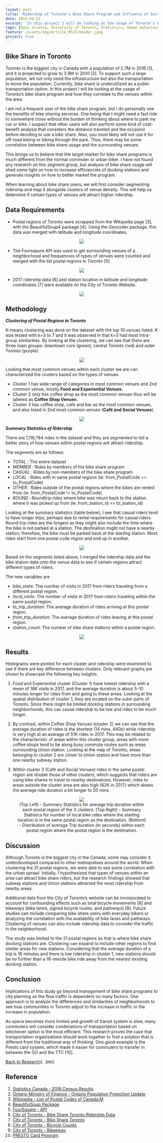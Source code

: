 ```yaml
---
layout: post
title: "Ridership of Toronto's Bike Share Program and Influence of Surrounding Venues"
date: 2019-04-23
excerpt: "In this project I will be looking at the usage of Toronto’s bike share program and how they correlate to the venues within the area."
tags: [Data Science, University of Toronto, Statistics, Human behaviour]
feature: /assets/img/Article_BSIT/header.jpeg
project: true
---
```



## Bike Share in Toronto

Toronto is the biggest city in Canada with a population of 2.7M in 2016 [1], and it is projected to grow to 3.9M in 2041 [2]. To support such a large population, we not only need the infrastructure but also the transportation to move the population. Currently, bike share is underutilized as a public transportation option. In this project I will be looking at the usage of Toronto’s bike share program and how they correlate to the venues within the area. 

I am not a frequent user of the bike share program, but I do personally see the benefits of bike sharing services. One being that I might need a fast ride to somewhere close without the burden of thinking about where to park my car or bike. I suspect that other users will also perform some kind of cost-benefit analysis that considers the distance traveled and the occasion before deciding to use a bike share. Also, you most likely will not use it for off-road biking or biking through the park. Thus, there may be some correlation between bike share usage and the surrounding venues. 

This brings us to believe that the target market for bike share programs is much different from the normal commuter or urban biker. I have not found any research on this segment group, but analysis of bike share usage will shed some light on how to increase efficiencies of docking stations and generate insights on how to better market the program. 

When learning about bike share users, we will first consider segmenting ridership and map it alongside clusters of venue density. This will help us determine if certain types of venues will attract higher ridership.

## Data Requirements

- Postal regions of Toronto were scrapped from the Wikipedia page [3], with the BeautifulSoup4 package [4]. Using the Geocoder package, this data was merged with latitude and longitude coordinates.

<center><figure>
	<img src="/assets/img/Article_BSIT/Table_1.png">
</figure></center>

- The Foursqaure API was used to get surrounding venues of a neighborhood and frequencies of types of venues were counted and merged with the list postal regions in Toronto [5].

<center><figure>
	<img src="/assets/img/Article_BSIT/Table_2.png">
</figure></center>

- 2017 ridership data [6] and station location in latitude and longitude coordinates [7] were available on the City of Toronto Website.

<center><figure>
	<img src="/assets/img/Article_BSIT/Table_3.png">
</figure></center>

## Methodology

_**Clustering of Postal Regions in Toronto**_

K-means clustering was done on the dataset with the top 10 venues listed. K was tested with k=3 to 7 and it was observed in that k=3 had most intra-group similarities. By looking at the clustering, we can see that there are three main groups: downtown core (green), central Toronto (red) and outer Toronto (purple).

<center><figure>
	<img src="/assets/img/Article_BSIT/Map.png">
</figure></center>


Looking that most common venues within each cluster we are can characterized the clusters based on the types of venues. 

- Cluster 1 has wide range of categories in most common venues and 2nd common venue, mostly **Food and Experiential Venues**. 
- Cluster 2 only has coffee shop as the most common venues thus will be labeled as **Coffee Shop Venues**. 
- Cluster 3 has coffee shop, café and bar as the most common venues, and also listed in 2nd most common venues (**Café and Social Venues**).

<center><figure>
	<img src="/assets/img/Article_BSIT/Table_4.png">
</figure></center>
 
_**Summary Statistics of Ridership**_

There are 1,116,784 rides in the dataset and they are segmented to tell a better story of how venues within postal regions will attract ridership. 

The segments are as follows:

- _TOTAL_  : The entire dataset
- _MEMBER_ : Rides by members of the bike share program
- _CASUAL_ : Rides by non-members of the bike share program
- _LOCAL_  : Rides with in same postal regions (ie. from_PostalCode == to_PostalCode)
- _OTHER_  : Rides outside of the postal regions where the bikes are rented from (ie. from_PostalCode != to_PostalCode)
- _ROUND_  : Roundtrip rides where bike was return back to the station where it was picked up from (ie. from_station_id == to_station_id)

Looking at the summary statistics (table below), I see that casual riders tend to have longer trips, perhaps due to rental requirements for casual riders. Round trip rides are the longest as they might also include the time where the bike is not parked at a station. The destination might not have a nearby station; therefore, the bike must be parked back at the starting station. Most rides start from one postal code region and end up in another. 

<center><figure>
	<img src="/assets/img/Article_BSIT/Table_5.png">
</figure></center>

Based on the segments listed above, I merged the ridership data and the bike station data onto the venue data to see if certain regions attract different types of riders. 

The new variables are

-	*bike_visits*: The number of visits in 2017 from riders traveling from a different postal region.  
-	*local_visits*: The number of visits in 2017 from riders traveling within the same postal region.  
-	*to_trip_duration*: The average duration of rides arriving at this postal region.
-	*from_trip_duration*: The average duration of rides leaving at this postal region.
-	*station_count*: The number of bike share stations within a postal region.

<center><figure>
	<img src="/assets/img/Article_BSIT/Table_6.png">
</figure></center>


## Results

Histograms were plotted for each cluster and ridership were examined to see if there are key difference between clusters. Only relevant graphs are shown to showcase the following key insights. 

1. Food and Experiential cluster (Cluster 1) have lowest ridership with a mean of 16K visits in 2017, and the average duration is about 5-10 minutes longer for rides from and going to these areas. Looking at the spatial distribution of cluster 1, they are located on the outer parts of Toronto. Since there might be limited docking stations in surrounding neighborhoods, this can cause ridership to be low and rides to be much longer. 

2.	By contrast, within Coffee Shop Venues (cluster 2) we can see that the average duration of rides is the shortest (14 mins, 840s) while ridership is very high at an average of 51K rides in 2017. This may be related to the characteristic of areas within this cluster group, areas with more coffee shops tend to be along busy commute routes such as areas surrounding Union station. Looking at the map of Toronto, areas belonging to cluster 2 are closer to Union station and have more than one nearby subway station. 

3.	Within cluster 3 (Café and Social Venues) rides in the same postal region are double those of other clusters, which suggests that riders are using bike shares to travel to nearby destinations. However, rides to areas outside the cluster area are also high (62K in 2017) which skews the average ride duration a bit longer to 20 mins.  

<center><figure>
	<img src="/assets/img/Article_BSIT/Graph_2.png">
	<figcaption>
	(Top Left) - Summary Statistics for average trip duration within each postal region of the 3 clusters. 
	(Top Right) - Summary Statistics for number of local bike rides where the starting location is in the same postal region as the destination. 
	(Bottom) - Distribution of average Trip duration (in seconds) within each postal region where the postal region is the destination.
	</figcaption>
</figure></center>



## Discussion

Although Toronto is the biggest city in the Canada, some may consider it underdeveloped compared to other metropolises around the world. When clustering the 31 postal regions, we were able to see some correlation with the urban sprawl. Initially, I hypothesized that types of venues within an area can attract bike share riders, but the research findings showed that subway stations and Union stations attracted the most ridership from nearby areas. 

Additional data from the City of Toronto’s website can be incorporated to account for confounding effects such as total bicycle movements [8] and bikeways (bike lanes, signed bicycle routes, and pathways) [9]. Future studies can include comparing bike share users with everyday bikers or analyzing the correlation with the availability of bike lanes and pathways. Clustering of venues can also include ridership data to consider the traffic in the neighborhood. 

The study was limited to the 31 postal regions as that is where bike share docking stations are. Clustering can expand to include other regions to find similar areas for new stations. Considering that the average duration of a trip is 16 minutes and there is low ridership in cluster 1, new stations should be no further than a 16-minute bike ride away from the nearest existing docking station. 

## Conclusion

Implications of this study go beyond management of bike share programs to city planning as the flow traffic is dependent on many factors. One approach is to analyze the differences and similarities of neighborhoods to see how communities in Toronto adjust to the increase in traffic or the increase in population. 

As space becomes more limited and growth of transit system is slow, many commuters will consider combinations of transportation based on whichever option is the most efficient. This research proves the case that transportation organizations should work together to find a solution that is different from the traditional way of thinking. One good example is the Presto card system, which made it easier for commuters to transfer in between the GO and the TTC [10].

[Back to Research](http://janicetang.com/research/){: .btn}  


## Reference

1.	[Statistics Canada - 2016 Census Results](https://www12.statcan.gc.ca/census-recensement/2016/dp-pd/hlt-fst/pd-pl/Table.cfm?Lang=Eng&T=304&SR=46&S=87&O=A&RPP=5&PR=35&CMA=0&CSD=0)
2.	[Ontario Ministry of Finance - Ontario Population Projection Update](https://www.fin.gov.on.ca/en/economy/demographics/projections/)
3.	[Wikipedia - List of Postal Codes of Canada:M](https://en.wikipedia.org/wiki/List_of_postal_codes_of_Canada:_M)
4.	[BeautifulSoup Package](http://beautiful-soup-4.readthedocs.io/en/latest/)
5.	[FourSquare - API](https://developer.foursquare.com/)
6.	[City of Toronto - Bike Share Toronto Ridership Data](https://www.toronto.ca/city-government/data-research-maps/open-data/open-data-catalogue/#343faeaa-c920-57d6-6a75-969181b6cbde)
7.	[City of Toronto - Bike Share Toronto](https://www.toronto.ca/city-government/data-research-maps/open-data/open-data-catalogue/#84045f23-7465-0892-8889-7b6f91049b29)
8.  [City of Toronto - Bicycle Counts](https://www.toronto.ca/city-government/data-research-maps/open-data/open-data-catalogue/#7e3a3b94-92d8-2932-2c59-2c88a6cc0f3f)
9.  [City of Toronto - Bikeeway](https://www.toronto.ca/city-government/data-research-maps/open-data/open-data-catalogue/#62a5e0cf-690e-1a8a-e8c3-81696c6f7cc9) 
10. [PRESTO Card Program](https://www.prestocard.ca/en/)

